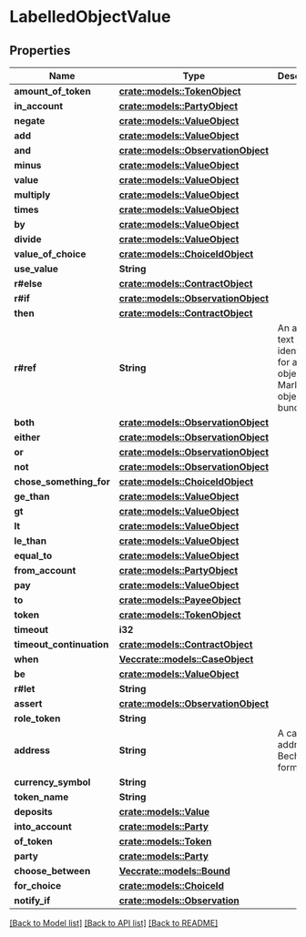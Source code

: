 # LabelledObjectValue

## Properties

Name | Type | Description | Notes
------------ | ------------- | ------------- | -------------
**amount_of_token** | [**crate::models::TokenObject**](TokenObject.md) |  | 
**in_account** | [**crate::models::PartyObject**](PartyObject.md) |  | 
**negate** | [**crate::models::ValueObject**](ValueObject.md) |  | 
**add** | [**crate::models::ValueObject**](ValueObject.md) |  | 
**and** | [**crate::models::ObservationObject**](ObservationObject.md) |  | 
**minus** | [**crate::models::ValueObject**](ValueObject.md) |  | 
**value** | [**crate::models::ValueObject**](ValueObject.md) |  | 
**multiply** | [**crate::models::ValueObject**](ValueObject.md) |  | 
**times** | [**crate::models::ValueObject**](ValueObject.md) |  | 
**by** | [**crate::models::ValueObject**](ValueObject.md) |  | 
**divide** | [**crate::models::ValueObject**](ValueObject.md) |  | 
**value_of_choice** | [**crate::models::ChoiceIdObject**](ChoiceIdObject.md) |  | 
**use_value** | **String** |  | 
**r#else** | [**crate::models::ContractObject**](ContractObject.md) |  | 
**r#if** | [**crate::models::ObservationObject**](ObservationObject.md) |  | 
**then** | [**crate::models::ContractObject**](ContractObject.md) |  | 
**r#ref** | **String** | An arbitrary text identifier for an object in a Marlowe object bundle. | 
**both** | [**crate::models::ObservationObject**](ObservationObject.md) |  | 
**either** | [**crate::models::ObservationObject**](ObservationObject.md) |  | 
**or** | [**crate::models::ObservationObject**](ObservationObject.md) |  | 
**not** | [**crate::models::ObservationObject**](ObservationObject.md) |  | 
**chose_something_for** | [**crate::models::ChoiceIdObject**](ChoiceIdObject.md) |  | 
**ge_than** | [**crate::models::ValueObject**](ValueObject.md) |  | 
**gt** | [**crate::models::ValueObject**](ValueObject.md) |  | 
**lt** | [**crate::models::ValueObject**](ValueObject.md) |  | 
**le_than** | [**crate::models::ValueObject**](ValueObject.md) |  | 
**equal_to** | [**crate::models::ValueObject**](ValueObject.md) |  | 
**from_account** | [**crate::models::PartyObject**](PartyObject.md) |  | 
**pay** | [**crate::models::ValueObject**](ValueObject.md) |  | 
**to** | [**crate::models::PayeeObject**](PayeeObject.md) |  | 
**token** | [**crate::models::TokenObject**](TokenObject.md) |  | 
**timeout** | **i32** |  | 
**timeout_continuation** | [**crate::models::ContractObject**](ContractObject.md) |  | 
**when** | [**Vec<crate::models::CaseObject>**](CaseObject.md) |  | 
**be** | [**crate::models::ValueObject**](ValueObject.md) |  | 
**r#let** | **String** |  | 
**assert** | [**crate::models::ObservationObject**](ObservationObject.md) |  | 
**role_token** | **String** |  | 
**address** | **String** | A cardano address, in Bech32 format | 
**currency_symbol** | **String** |  | 
**token_name** | **String** |  | 
**deposits** | [**crate::models::Value**](Value.md) |  | 
**into_account** | [**crate::models::Party**](Party.md) |  | 
**of_token** | [**crate::models::Token**](Token.md) |  | 
**party** | [**crate::models::Party**](Party.md) |  | 
**choose_between** | [**Vec<crate::models::Bound>**](Bound.md) |  | 
**for_choice** | [**crate::models::ChoiceId**](ChoiceId.md) |  | 
**notify_if** | [**crate::models::Observation**](Observation.md) |  | 

[[Back to Model list]](../README.md#documentation-for-models) [[Back to API list]](../README.md#documentation-for-api-endpoints) [[Back to README]](../README.md)


